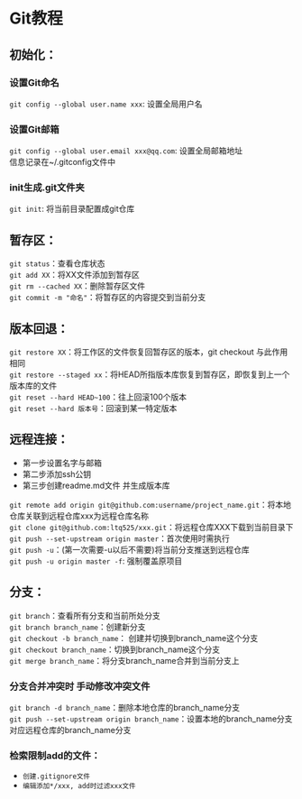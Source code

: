 # Git教程

## 初始化：

### 设置Git命名  
`git config --global user.name xxx`:  设置全局用户名

### 设置Git邮箱 
`git config --global user.email xxx@qq.com`: 设置全局邮箱地址  
信息记录在~/.gitconfig文件中  

### init生成.git文件夹  
`git init`: 将当前目录配置成git仓库

## 暂存区：  
`git status`：查看仓库状态  
`git add XX`：将XX文件添加到暂存区  
`git rm --cached XX`：删除暂存区文件  
`git commit -m "命名"`：将暂存区的内容提交到当前分支  

## 版本回退：
`git restore XX`：将工作区的文件恢复回暂存区的版本，git checkout 与此作用相同  
`git restore --staged xx`：将HEAD所指版本库恢复到暂存区，即恢复到上一个版本库的文件  
`git reset --hard HEAD~100`：往上回滚100个版本  
`git reset --hard 版本号`：回滚到某一特定版本  


## 远程连接：  
* 第一步设置名字与邮箱
* 第二步添加ssh公钥
* 第三步创建readme.md文件 并生成版本库

`git remote add origin git@github.com:username/project_name.git`：将本地仓库关联到远程仓库xxx为远程仓库名称  
`git clone git@github.com:ltq525/xxx.git`：将远程仓库XXX下载到当前目录下  
`git push --set-upstream origin master`：首次使用时需执行  
`git push -u`：(第一次需要-u以后不需要)将当前分支推送到远程仓库  
`git push -u origin master -f`: 强制覆盖原项目

## 分支：
`git branch`：查看所有分支和当前所处分支  
`git branch branch_name`：创建新分支  
`git checkout -b branch_name`： 创建并切换到branch_name这个分支  
`git checkout branch_name`：切换到branch_name这个分支  
`git merge branch_name`：将分支branch_name合并到当前分支上  
### 分支合并冲突时 手动修改冲突文件
`git branch -d branch_name`：删除本地仓库的branch_name分支  
`git push --set-upstream origin branch_name`：设置本地的branch_name分支对应远程仓库的branch_name分支  

### 检索限制add的文件：
* `创建.gitignore文件` 
* `编辑添加*/xxx, add时过滤xxx文件`





